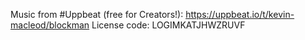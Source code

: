 Music from #Uppbeat (free for Creators!):
https://uppbeat.io/t/kevin-macleod/blockman
License code: LOGIMKATJHWZRUVF